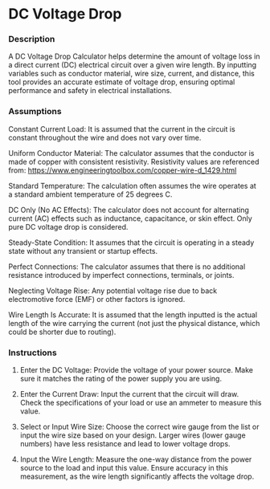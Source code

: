 # DC Voltage Drop

### Description
A DC Voltage Drop Calculator helps determine the amount of voltage loss in a direct current (DC) electrical circuit over a given wire length. By inputting variables such as conductor material, wire size, current, and distance, this tool provides an accurate estimate of voltage drop, ensuring optimal performance and safety in electrical installations.

### Assumptions
Constant Current Load: It is assumed that the current in the circuit is constant throughout the wire and does not vary over time.

Uniform Conductor Material: The calculator assumes that the conductor is made of copper with consistent resistivity. Resistivity values are referenced from: https://www.engineeringtoolbox.com/copper-wire-d_1429.html

Standard Temperature: The calculation often assumes the wire operates at a standard ambient temperature of 25 degrees C.

DC Only (No AC Effects): The calculator does not account for alternating current (AC) effects such as inductance, capacitance, or skin effect. Only pure DC voltage drop is considered.

Steady-State Condition: It assumes that the circuit is operating in a steady state without any transient or startup effects.

Perfect Connections: The calculator assumes that there is no additional resistance introduced by imperfect connections, terminals, or joints.

Neglecting Voltage Rise: Any potential voltage rise due to back electromotive force (EMF) or other factors is ignored.

Wire Length Is Accurate: It is assumed that the length inputted is the actual length of the wire carrying the current (not just the physical distance, which could be shorter due to routing).

### Instructions
1. Enter the DC Voltage:
Provide the voltage of your power source. Make sure it matches the rating of the power supply you are using.

2. Enter the Current Draw:
Input the current that the circuit will draw. Check the specifications of your load or use an ammeter to measure this value.

3. Select or Input Wire Size:
Choose the correct wire gauge from the list or input the wire size based on your design. Larger wires (lower gauge numbers) have less resistance and lead to lower voltage drops.

4. Input the Wire Length:
Measure the one-way distance from the power source to the load and input this value. Ensure accuracy in this measurement, as the wire length significantly affects the voltage drop.